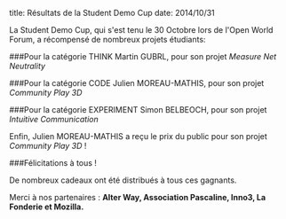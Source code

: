 title: Résultats de la Student Demo Cup
date: 2014/10/31

La Student Demo Cup, qui s'est tenu le 30 Octobre lors de l'Open World Forum, a récompensé de nombreux projets étudiants:


###Pour la catégorie THINK
Martin GUBRL, pour son projet *Measure Net Neutrality*


###Pour la catégorie CODE
Julien MOREAU-MATHIS, pour son projet *Community Play 3D*


###Pour la catégorie EXPERIMENT
Simon BELBEOCH, pour son projet *Intuitive Communication*

Enfin, Julien MOREAU-MATHIS a reçu le prix du public pour son projet *Community Play 3D* !


###Félicitations à tous !

De nombreux cadeaux ont été distribués à tous ces gagnants.

Merci à nos partenaires : **Alter Way, Association Pascaline, Inno3, La Fonderie et Mozilla.**


